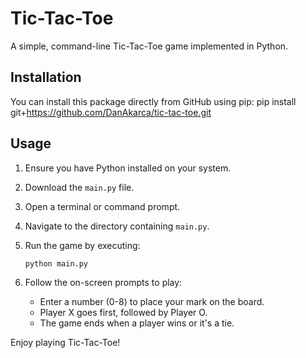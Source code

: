 # Tic-Tac-Toe

A simple, command-line Tic-Tac-Toe game implemented in Python.

## Installation

You can install this package directly from GitHub using pip:
pip install git+https://github.com/DanAkarca/tic-tac-toe.git

## Usage

1. Ensure you have Python installed on your system.
2. Download the `main.py` file.
3. Open a terminal or command prompt.
4. Navigate to the directory containing `main.py`.
5. Run the game by executing:
   ```
   python main.py
   ```

6. Follow the on-screen prompts to play:
   - Enter a number (0-8) to place your mark on the board.
   - Player X goes first, followed by Player O.
   - The game ends when a player wins or it's a tie.

Enjoy playing Tic-Tac-Toe!